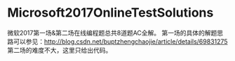 # Microsoft2017OnlineTestSolutions
微软2017第一场&第二场在线编程题总共8道题AC全解。
第一场的具体的解题思路可以参见：http://blog.csdn.net/buptzhengchaojie/article/details/69831275
第二场的难度不大，这里只给出代码。
